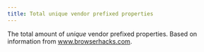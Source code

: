 ```yaml
---
title: Total unique vendor prefixed properties
---
```


The total amount of _unique_ vendor prefixed properties. Based on information from www.browserhacks.com.
